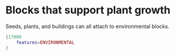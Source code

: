 # Blocks that support plant growth

Seeds, plants, and buildings can all attach to environmental blocks. 

```lua
{17000
    features=ENVIRONMENTAL
}
```